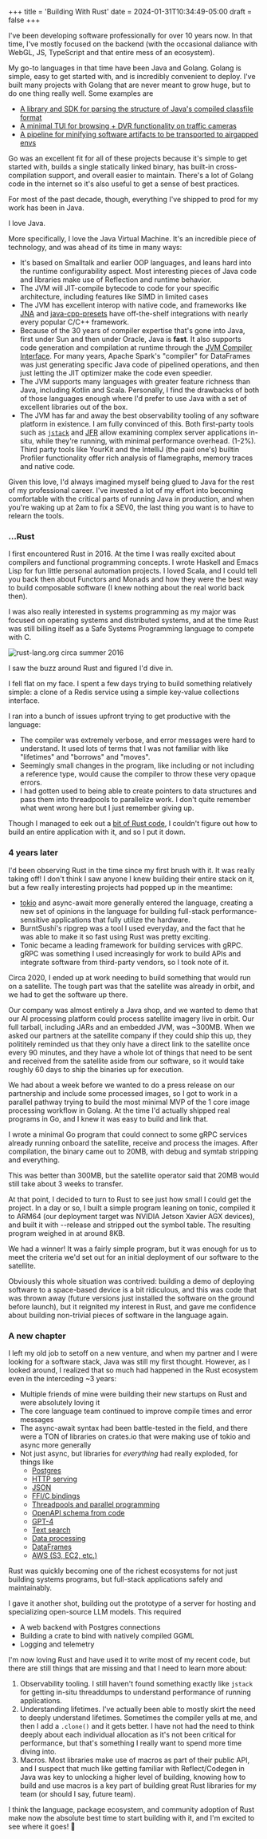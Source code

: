 +++
title = 'Building With Rust'
date = 2024-01-31T10:34:49-05:00
draft = false
+++

I've been developing software professionally for over 10 years now. In that time, I've mostly focused on the backend
(with the occasional daliance with WebGL, JS, TypeScript and that entire mess of an ecosystem).

My go-to languages in that time have been Java and Golang. Golang is simple, easy to get started with, and is incredibly
convenient to deploy. I've built many projects with Golang that are never meant to grow huge, but to do one thing really
well. Some examples are

* [A library and SDK for parsing the structure of Java's compiled classfile format](https://github.com/a10y/classy)
* [A minimal TUI for browsing + DVR functionality on traffic cameras](https://github.com/a10y/ddotcli)
* [A pipeline for minifying software artifacts to be transported to airgapped envs](https://blog.palantir.com/lilliput-minified-software-patches-ed4028242a5)

Go was an excellent fit for all of these projects because it's simple to get started with, builds a single statically linked binary,
has built-in cross-compilation support, and overall easier to maintain. There's a lot of Golang code in the internet so it's also useful
to get a sense of best practices.

For most of the past decade, though, everything I've shipped to prod for my work has been in Java.

I love Java.

More specifically, I love the Java Virtual Machine. It's an incredible piece of technology, and was ahead of its time in many ways:

* It's based on Smalltalk and earlier OOP languages, and leans hard into the runtime configurability aspect. Most interesting pieces
  of Java code and libraries make use of Reflection and runtime behavior.
* The JVM will JIT-compile bytecode to code for your specific architecture, including features like SIMD in limited cases
* The JVM has excellent interop with native code, and frameworks like [JNA](https://github.com/java-native-access/jna) and 
  [java-cpp-presets](https://github.com/bytedeco/javacpp-presets) have off-the-shelf integrations with nearly every popular
  C/C++ framework.
* Because of the 30 years of compiler expertise that's gone into Java, first under Sun and then under Oracle, Java is **fast**.
  It also supports code generation and compilation at runtime through the [JVM Compiler Interface](https://openjdk.org/jeps/243).
  For many years, Apache Spark's "compiler" for DataFrames was just generating specific Java code of pipelined operations, and then
  just letting the JIT optimizer make the code even speedier.
* The JVM supports many languages with greater feature richness than Java, including Kotlin and Scala. Personally, I find the drawbacks
  of both of those languages enough where I'd prefer to use Java with a set of excellent libraries out of the box.
* The JVM has far and away the best observability tooling of any software platform in existence. I am fully convinced of this. Both first-party
  tools such as [`jstack`](https://docs.oracle.com/javase/8/docs/technotes/tools/unix/jstack.html) and [JFR](https://docs.oracle.com/javacomponents/jmc-5-4/jfr-runtime-guide/about.htm#JFRUH170)
  allow examining complex server applications in-situ, while they're running, with minimal performance overhead. (1-2%). Third party tools like
  YourKit and the IntelliJ (the paid one's) builtin Profiler functionality offer rich analysis of flamegraphs, memory traces and native code.


Given this love, I'd always imagined myself being glued to Java for the rest of my professional career. I've invested a lot of my effort into
becoming comfortable with the critical parts of running Java in production, and when you're waking up at 2am to fix a SEV0, the last thing you
want is to have to relearn the tools.


### ...Rust

I first encountered Rust in 2016. At the time I was really excited about compilers and functional programming concepts. I wrote Haskell
and Emacs Lisp for fun little personal automation projects. I loved Scala, and I could tell you back then about Functors and Monads
and how they were the best way to build composable software (I knew nothing about the real world back then).

I was also really interested in systems programming as my major was focused on operating systems and distributed systems, and at the time
Rust was still billing itself as a Safe Systems Programming language to compete with C.


![rust-lang.org circa summer 2016](/images/rust2016.jpg)

I saw the buzz around Rust and figured I'd dive in.

I fell flat on my face. I spent a few days trying to build something relatively simple: a clone of a Redis service
using a simple key-value collections interface.

I ran into a bunch of issues upfront trying to get productive with the language:

* The compiler was extremely verbose, and error messages were hard to understand. It used lots of terms
  that I was not familiar with like "lifetimes" and "borrows" and "moves".
* Seemingly small changes in the program, like including or not including a reference type, would cause
  the compiler to throw these very opaque errors.
* I had gotten used to being able to create pointers to data structures and pass them into threadpools
  to parallelize work. I don't quite remember what went wrong here but I just remember giving up.

Though I managed to eek out a [bit of Rust code](https://github.com/a10y/consist), I couldn't figure out how to build an entire application with it, and so I put it down.


### 4 years later

I'd been observing Rust in the time since my first brush with it. It was really taking off! I don't think I saw
anyone I knew building their entire stack on it, but a few really interesting projects had popped up in the meantime:

* [tokio](https://tokio.rs/) and async-await more generally entered the language, creating a new set of opinions
  in the language for building full-stack performance-sensitive applications that fully utilize the hardware.
* BurntSushi's ripgrep was a tool I used everyday, and the fact that he was able to make it so fast using Rust
  was pretty exciting.
* Tonic became a leading framework for building services with gRPC. gRPC was something I used increasingly for work
  to build APIs and integrate software from third-party vendors, so I took note of it.

Circa 2020, I ended up at work needing to build something that would run on a satellite. The tough part was that
the satellite was already in orbit, and we had to get the software up there.

Our company was almost entirely a Java shop, and we wanted to demo that our AI processing platform could process
satellite imagery live in orbit. Our full tarball, including JARs and an embedded JVM, was ~300MB. When we asked
our partners at the satellite company if they could ship this up, they polititely reminded us that they only have
a direct link to the satellite once every 90 minutes, and they have a whole lot of things that need to be sent
and received from the satellite aside from our software, so it would take roughly 60 days to ship the binaries
up for execution.

We had about a week before we wanted to do a press release on our partnership and include some processed images,
so I got to work in a parallel pathway trying to build the most minimal MVP of the 1 core image processing workflow
in Golang. At the time I'd actually shipped real programs in Go, and I knew it was easy to build and link that.

I wrote a minimal Go program that could connect to some gRPC services already running onboard the satellite, receive
and process the images. After compilation, the binary came out to 20MB, with debug and symtab stripping and everything.

This was better than 300MB, but the satellite operator said that 20MB would still take about 3 weeks to transfer.

At that point, I decided to turn to Rust to see just how small I could get the project. In a day or so, I built a simple program leaning on tonic, compiled it to ARM64 (our deployment target was NVIDIA Jetson Xavier AGX devices), and built it with --release and stripped out the symbol table. The resulting program weighed in at around 8KB.

We had a winner! It was a fairly simple program, but it was enough for us to meet the criteria we'd set out for an initial deployment of our software to the satellite.

Obviously this whole situation was contrived: building a demo of deploying software to a space-based device is a bit ridiculous, and this was code that was thrown away (future versions just installed the software on the ground before launch), but it reignited my interest in Rust, and gave me confidence about building non-trivial pieces of software in the language again.


### A new chapter

I left my old job to setoff on a new venture, and when my partner and I were looking for a software stack, Java was
still my first thought. However, as I looked around, I realized that so much had happened in the Rust ecosystem even in the interceding ~3 years:

* Multiple friends of mine were building their new startups on Rust and were absolutely loving it
* The core language team continued to improve compile times and error messages
* The async-await syntax had been battle-tested in the field, and there were a TON of libraries on crates.io
  that were making use of tokio and async more generally
* Not just async, but libraries for *everything* had really exploded, for things like
    * [Postgres](https://docs.rs/sqlx/latest/sqlx/type.PgPool.html)
    * [HTTP serving](https://github.com/tokio-rs/axum)
    * [JSON](https://github.com/serde-rs/json)
    * [FFI/C bindings](https://github.com/rust-lang/rust-bindgen)
    * [Threadpools and parallel programming](https://github.com/rayon-rs/rayon)
    * [OpenAPI schema from code](https://github.com/juhaku/utoipa)
    * [GPT-4](https://github.com/64bit/async-openai)
    * [Text search](https://github.com/quickwit-oss/tantivy)
    * [Data processing](https://github.com/apache/arrow-datafusion)
    * [DataFrames](https://pola.rs/)
    * [AWS (S3, EC2, etc.)](https://github.com/awslabs/aws-sdk-rust)


Rust was quickly becoming one of the richest ecosystems for not just building systems programs, but full-stack
applications safely and maintainably.

I gave it another shot, building out the prototype of a server for hosting and specializing open-source LLM models. This required

* A web backend with Postgres connections
* Building a crate to bind with natively compiled GGML
* Logging and telemetry


I'm now loving Rust and have used it to write most of my recent code, but there are still things that are missing and that I need to learn more about:

1. Observability tooling. I still haven't found something exactly like `jstack` for getting in-situ threaddumps to understand performance of running applications.
2. Understanding lifetimes. I've actually been able to mostly skirt the need to deeply understand lifetimes. Sometimes the compiler yells at me, and then I add a `.clone()` and it gets better. I have not had the need to think deeply about each individual allocation as it's not been critical for performance, but that's something I really want to spend more time diving into.
3. Macros. Most libraries make use of macros as part of their public API, and I suspect that much like getting familiar with Reflect/Codegen in Java was key to unlocking a higher level of building, knowing how to build and use macros is a key part of building great Rust libraries for my team (or should I say, future team).


I think the language, package ecosystem, and community adoption of Rust make now the absolute best time to start building with it, and I'm excited to see where it goes! 🚀


